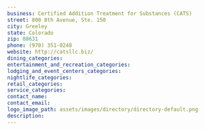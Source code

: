 ```yaml
---
business: Certified Addition Treatment for Substances (CATS)
street: 800 8th Avenue, Ste. 150
city: Greeley
state: Colorado
zip: 80631
phone: (970) 351-0248
website: http://catsllc.biz/
dining_categories: 
entertainment_and_recreation_categories: 
lodging_and_event_centers_categories: 
nightlife_categories: 
retail_categories: 
service_categories: 
contact_name: 
contact_email: 
logo_image_path: assets/images/directory/directory-default.png
description: 
---
```

